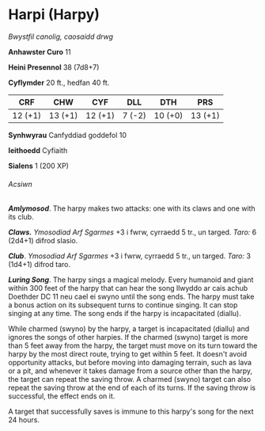 # Harpi (Harpy)

*Bwystfil canolig, caosaidd drwg*

**Anhawster Curo** 11

**Heini Presennol** 38 (7d8+7)

**Cyflymder** 20 ft., hedfan 40 ft.

| CRF     | CHW     | CYF     | DLL    | DTH     | PRS     |
|---------|---------|---------|--------|---------|---------|
| 12 (+1) | 13 (+1) | 12 (+1) | 7 (-2) | 10 (+0) | 13 (+1) |

**Synhwyrau** Canfyddiad goddefol 10

**Ieithoedd** Cyfiaith

**Sialens** 1 (200 XP)

###### Acsiwn

***Amlymosod***. The harpy makes two attacks: one with its claws and one with its club.

***Claws.*** *Ymosodiad Arf Sgarmes* +3 i fwrw, cyrraedd 5 tr., un targed. *Taro:* 6 (2d4+1) difrod slasio.

***Club***. *Ymosodiad Arf Sgarmes* +3 i fwrw, cyrraedd 5 tr., un targed. *Taro:* 3 (1d4+1) difrod taro.

***Luring Song***. The harpy sings a magical melody. Every humanoid and giant within 300 feet of the harpy that can hear the song llwyddo ar cais achub Doethder DC 11 neu cael ei swyno until the song ends. The harpy must take a bonus action on its subsequent turns to continue singing. It can stop singing at any time. The song ends if the harpy is incapacitated (diallu).

While charmed (swyno) by the harpy, a target is incapacitated (diallu) and ignores the songs of other harpies. If the charmed (swyno) target is more than 5 feet away from the harpy, the target must move on its turn toward the harpy by the most direct route, trying to get within 5 feet. It doesn't avoid opportunity attacks, but before moving into damaging terrain, such as lava or a pit, and whenever it takes damage from a source other than the harpy, the target can repeat the saving throw. A charmed (swyno) target can also repeat the saving throw at the end of each of its turns. If the saving throw is successful, the effect ends on it.

A target that successfully saves is immune to this harpy's song for the next 24 hours.